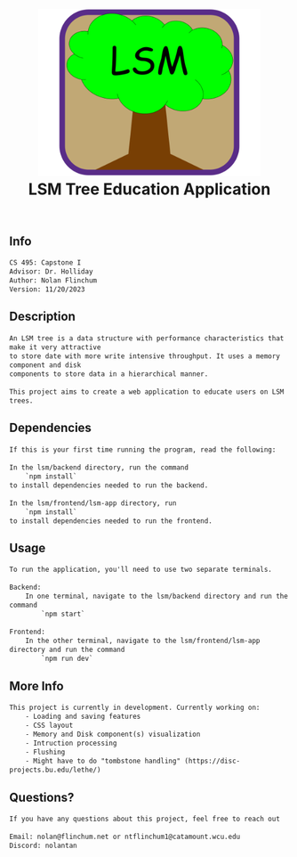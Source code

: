 <h1 align="center">
    <br>
        <a href="https://github.com/NolanTan/Capstone-1">
            <img src="lsm/frontend/lsm-app/lsm-logo.png" alt="LSM Tree Education Application" width="400">
        </a>
    <br>
        LSM Tree Education Application
    <br><br>
</h1>

## Info
    CS 495: Capstone I
    Advisor: Dr. Holliday
    Author: Nolan Flinchum
    Version: 11/20/2023

## Description
    An LSM tree is a data structure with performance characteristics that make it very attractive
    to store date with more write intensive throughput. It uses a memory component and disk
    components to store data in a hierarchical manner.

    This project aims to create a web application to educate users on LSM trees. 

## Dependencies
    If this is your first time running the program, read the following:
    
    In the lsm/backend directory, run the command 
        `npm install` 
    to install dependencies needed to run the backend.
    
    In the lsm/frontend/lsm-app directory, run 
        `npm install` 
    to install dependencies needed to run the frontend.

## Usage
    To run the application, you'll need to use two separate terminals.
    
    Backend:
        In one terminal, navigate to the lsm/backend directory and run the command
            `npm start`
    
    Frontend:
        In the other terminal, navigate to the lsm/frontend/lsm-app directory and run the command
            `npm run dev`

## More Info
    This project is currently in development. Currently working on:
        - Loading and saving features
        - CSS layout
        - Memory and Disk component(s) visualization
        - Intruction processing
        - Flushing
        - Might have to do "tombstone handling" (https://disc-projects.bu.edu/lethe/)

## Questions?
    If you have any questions about this project, feel free to reach out

    Email: nolan@flinchum.net or ntflinchum1@catamount.wcu.edu
    Discord: nolantan

